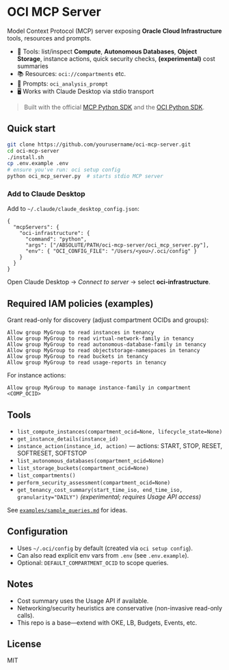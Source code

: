 # OCI MCP Server

Model Context Protocol (MCP) server exposing **Oracle Cloud Infrastructure** tools, resources and prompts.

- 🔧 Tools: list/inspect **Compute**, **Autonomous Databases**, **Object Storage**, instance actions, quick security checks, **(experimental)** cost summaries
- 📚 Resources: `oci://compartments` etc.
- 🧠 Prompts: `oci_analysis_prompt`
- 🖥️ Works with Claude Desktop via stdio transport

> Built with the official [MCP Python SDK](https://modelcontextprotocol.io/quickstart/server) and the [OCI Python SDK](https://oracle-cloud-infrastructure-python-sdk.readthedocs.io).

## Quick start

```bash
git clone https://github.com/yourusername/oci-mcp-server.git
cd oci-mcp-server
./install.sh
cp .env.example .env
# ensure you've run: oci setup config
python oci_mcp_server.py  # starts stdio MCP server
```

### Add to Claude Desktop

Add to `~/.claude/claude_desktop_config.json`:
```jsonc
{
  "mcpServers": {
    "oci-infrastructure": {
      "command": "python",
      "args": ["/ABSOLUTE/PATH/oci-mcp-server/oci_mcp_server.py"],
      "env": { "OCI_CONFIG_FILE": "/Users/<you>/.oci/config" }
    }
  }
}
```

Open Claude Desktop → *Connect to server* → select **oci-infrastructure**.

## Required IAM policies (examples)

Grant read-only for discovery (adjust compartment OCIDs and groups):

```
Allow group MyGroup to read instances in tenancy
Allow group MyGroup to read virtual-network-family in tenancy
Allow group MyGroup to read autonomous-database-family in tenancy
Allow group MyGroup to read objectstorage-namespaces in tenancy
Allow group MyGroup to read buckets in tenancy
Allow group MyGroup to read usage-reports in tenancy
```

For instance actions:

```
Allow group MyGroup to manage instance-family in compartment <COMP_OCID>
```

## Tools

- `list_compute_instances(compartment_ocid=None, lifecycle_state=None)`
- `get_instance_details(instance_id)`
- `instance_action(instance_id, action)` — actions: START, STOP, RESET, SOFTRESET, SOFTSTOP
- `list_autonomous_databases(compartment_ocid=None)`
- `list_storage_buckets(compartment_ocid=None)`
- `list_compartments()`
- `perform_security_assessment(compartment_ocid=None)`
- `get_tenancy_cost_summary(start_time_iso, end_time_iso, granularity="DAILY")` *(experimental; requires Usage API access)*

See [`examples/sample_queries.md`](examples/sample_queries.md) for ideas.

## Configuration

- Uses `~/.oci/config` by default (created via `oci setup config`).
- Can also read explicit env vars from `.env` (see `.env.example`).
- Optional: `DEFAULT_COMPARTMENT_OCID` to scope queries.

## Notes

- Cost summary uses the Usage API if available.
- Networking/security heuristics are conservative (non-invasive read-only calls).
- This repo is a base—extend with OKE, LB, Budgets, Events, etc.

## License

MIT

